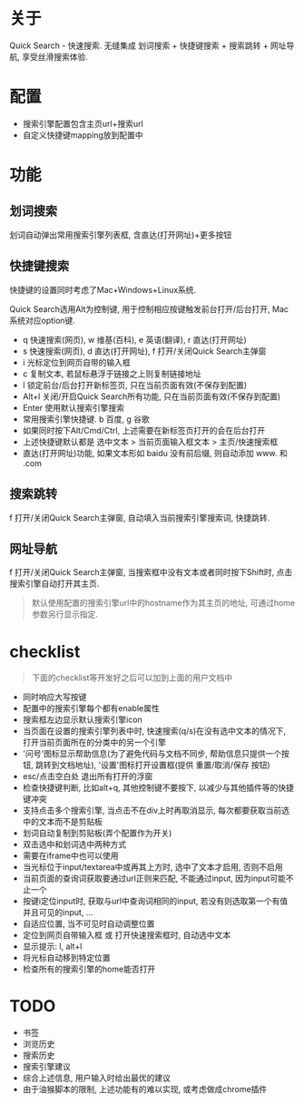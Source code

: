 # 关于

Quick Search - 快速搜索. 无缝集成 划词搜索 + 快捷键搜索 + 搜索跳转 + 网址导航, 享受丝滑搜索体验.

# 配置

- 搜索引擎配置包含主页url+搜索url
- 自定义快捷键mapping放到配置中

# 功能

## 划词搜索

划词自动弹出常用搜索引擎列表框, 含直达(打开网址)+更多按钮

## 快捷键搜索

快捷键的设置同时考虑了Mac+Windows+Linux系统.

Quick Search选用Alt为控制键, 用于控制相应按键触发前台打开/后台打开, Mac系统对应option键.

- q 快速搜索(网页), w 维基(百科), e 英语(翻译), r 直达(打开网址)
- s 快速搜索(网页), d 直达(打开网址), f 打开/关闭Quick Search主弹窗
- i 光标定位到网页自带的输入框
- c 复制文本, 若鼠标悬浮于链接之上则复制链接地址
- l 锁定前台/后台打开新标签页, 只在当前页面有效(不保存到配置)
- Alt+l 关闭/开启Quick Search所有功能, 只在当前页面有效(不保存到配置)
- Enter 使用默认搜索引擎搜索
- 常用搜索引擎快捷键. b 百度, g 谷歌
- 如果同时按下Alt/Cmd/Ctrl, 上述需要在新标签页打开的会在后台打开
- 上述快捷键默认都是 选中文本 > 当前页面输入框文本 > 主页/快速搜索框
- 直达(打开网址)功能, 如果文本形如 baidu 没有前后缀, 则自动添加 www. 和 .com

## 搜索跳转

f 打开/关闭Quick Search主弹窗, 自动填入当前搜索引擎搜索词, 快捷跳转.

## 网址导航

f 打开/关闭Quick Search主弹窗, 当搜索框中没有文本或者同时按下Shift时, 点击搜索引擎自动打开其主页.

> 默认使用配置的搜索引擎url中的hostname作为其主页的地址, 可通过home参数另行显示指定.

# checklist

> 下面的checklist等开发好之后可以加到上面的用户文档中

- 同时响应大写按键
- 配置中的搜索引擎每个都有enable属性
- 搜索框左边显示默认搜索引擎icon
- 当页面在设置的搜索引擎列表中时, 快速搜索(q/s)在没有选中文本的情况下, 打开当前页面所在的分类中的另一个引擎
- '问号'图标显示帮助信息(为了避免代码与文档不同步, 帮助信息只提供一个按钮, 跳转到文档地址), '设置'图标打开设置框(提供 重置/取消/保存 按钮)
- esc/点击空白处 退出所有打开的浮窗
- 检查快捷键判断, 比如alt+q, 其他控制键不要按下, 以减少与其他插件等的快捷键冲突
- 支持点击多个搜索引擎, 当点击不在div上时再取消显示, 每次都要获取当前选中的文本而不是剪贴板
- 划词自动复制到剪贴板(弄个配置作为开关)
- 双击选中和划词选中两种方式
- 需要在iframe中也可以使用
- 当光标位于input/textarea中或再其上方时, 选中了文本才启用, 否则不启用
- 当前页面的查询词获取要通过url正则来匹配, 不能通过input, 因为input可能不止一个
- 按键i定位input时, 获取与url中查询词相同的input, 若没有则选取第一个有值并且可见的input, ...
- 自适应位置, 当不可见时自动调整位置
- 定位到网页自带输入框 或 打开快速搜索框时, 自动选中文本
- 显示提示: l, alt+l
- 将光标自动移到特定位置
- 检查所有的搜索引擎的home能否打开

# TODO

- 书签
- 浏览历史
- 搜索历史
- 搜索引擎建议
- 综合上述信息, 用户输入时给出最优的建议
- 由于油猴脚本的限制, 上述功能有的难以实现, 或考虑做成chrome插件